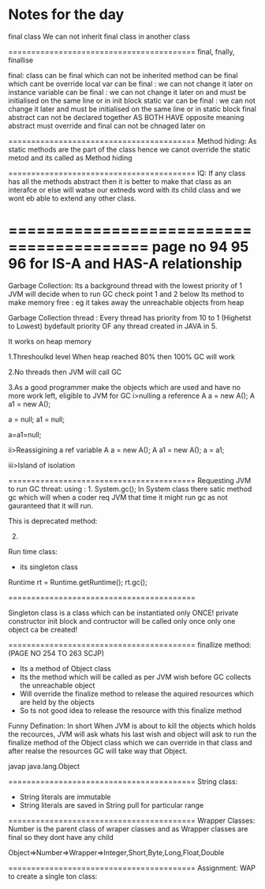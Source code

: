 
Notes for the day
=========================================
final class
We can not inherit final class in another class

=========================================
final, fnally, finallise

final:
class can be final which can not be inherited
method can be final which cant be override
local var can be final : we can not change it later on
instance variable can be final : we can not change it later on and must be initialised on the same line or in init block
static var can be final : we can not change it later and must be initialised on the same line or in static block
final abstract can not be declared together AS BOTH HAVE opposite meaning
abstract must override and final can not be chnaged later on

=========================================
Method hiding:
As static methods are the part of the class hence we canot override the static metod and its called as Method hiding

=========================================
IQ: 
If any class has all the methods abstract then it is better to make that class as an interafce or else will watse our extneds word with its child class and we wont eb able to extend any other class.  

=========================================
page no 94 95 96 for IS-A and HAS-A relationship
=========================================
Garbage Collection:
Its a background thread with the lowest priority of 1
JVM will decide when to run GC check point 1 and 2 below
Its method to make memory free : eg it takes away the unreachable objects from heap  

Garbage Collection thread :
Every thread has priority from 10 to 1 (Highetst to Lowest)
bydefault priority OF any thread created in JAVA in 5.

It works on heap memory

1.Threshoulkd level
When heap reached 80% then 100% GC will work

2.No threads then JVM will call GC 

3.As a good programmer make the objects which are used and have no more work left, eligible to JVM for GC
i>nulling a reference
A a = new A();
A a1 = new A();

a = null;
a1 = null;

a=a1=null;

ii>Reassigining a ref variable
A a = new A();
A a1 = new A();
a = a1;

iii>Island of isolation



=========================================
Requesting JVM to run GC threat: using : 
1.
System.gc();
In System class there satic method gc which will when a coder req JVM that time it might run gc as not gauranteed that it will run.

This is deprecated method:

2.
Run time class:
- its singleton class

Runtime rt = Runtime.getRuntime();
rt.gc();

=========================================

Singleton class is a class which can be instantiated only ONCE!
private constructor
init block and contructor will be called only once
only one object ca be created!

=========================================
finallize method:(PAGE NO 254 TO 263 SCJP)

- Its a method of Object class
- Its the method which will be called as per JVM wish before GC collects the unreachable object 
- Will override the finalize method to release the aquired resources which are held by the objects
-  So ts not good idea to release the resource with this finalize method

Funny Defination:
In short When JVM is about to kill the objects which holds the recources, JVM will ask whats his last wish and object will ask to run the finalize method of the Object class which we can override in that class and after realse the resources GC will take way that Object. 

javap java.lang.Object

=========================================
String class:

- String literals are immutable 
- String literals are saved in String pull for particular range

=========================================
Wrapper Classes:
Number is the parent class of wraper classes and as Wrapper classes are final so they dont have any child

Object=>Number=>Wrapper=>Integer,Short,Byte,Long,Float,Double

=========================================
Assignment:
WAP to create a single ton class:
